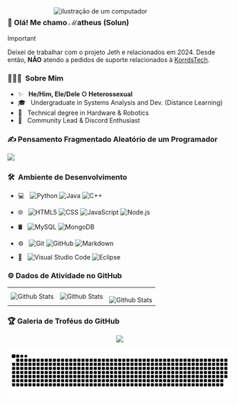 <img src="https://i.imgur.com/FkJFX4f.gif" alt="ilustração de um computador" min-width="400px" max-width="400px" width="400px" align="right">

### 💖 Olá! Me chamo ℳatheus (Solun)
> [!IMPORTANT]
> Deixei de trabalhar com o projeto Jeth e relacionados em 2024. Desde então, **NÃO** atendo a pedidos de suporte relacionados à [KorrdsTech](https://github.com/KorrdsTech).

<h3> 👨🏻‍💻 &nbsp;Sobre Mim </h3>

- ✨ &nbsp; **He/Him, Ele/Dele ○ Heterossexual**
- 🎓 &nbsp;  Undergraduate in Systems Analysis and Dev. (Distance Learning)
- 🤖 &nbsp;  Technical degree in Hardware & Robotics
- 🌺 &nbsp;  Community Lead & Discord Enthusiast

### ✍️ Pensamento Fragmentado Aleatório de um Programador
![](https://quotes-github-readme.vercel.app/api?type=horizontal&theme=merko)

<h3> 🛠 &nbsp;Ambiente de Desenvolvimento</h3>

- 💻 &nbsp;
  ![Python](https://img.shields.io/badge/-Python-333333?style=flat&logo=python)
  ![Java](https://img.shields.io/badge/-Java-333333?style=flat&logo=Java&logoColor=007396)
  ![C++](https://img.shields.io/badge/-C++-333333?style=flat&logo=C%2B%2B&logoColor=00599C)

- 🌐 &nbsp;
  ![HTML5](https://img.shields.io/badge/-HTML5-333333?style=flat&logo=HTML5)
  ![CSS](https://img.shields.io/badge/-CSS-333333?style=flat&logo=CSS3&logoColor=1572B6)
  ![JavaScript](https://img.shields.io/badge/-JavaScript-333333?style=flat&logo=javascript)
  ![Node.js](https://img.shields.io/badge/-Node.js-333333?style=flat&logo=node.js)
- 🛢 &nbsp;
  ![MySQL](https://img.shields.io/badge/-MySQL-333333?style=flat&logo=mysql)
  ![MongoDB](https://img.shields.io/badge/-MongoDB-333333?style=flat&logo=mongodb)
- ⚙️ &nbsp;
  ![Git](https://img.shields.io/badge/-Git-333333?style=flat&logo=git)
  ![GitHub](https://img.shields.io/badge/-GitHub-333333?style=flat&logo=github)
  ![Markdown](https://img.shields.io/badge/-Markdown-333333?style=flat&logo=markdown)
- 🔧 &nbsp;
  ![Visual Studio Code](https://img.shields.io/badge/-Visual%20Studio%20Code-333333?style=flat&logo=visual-studio-code&logoColor=007ACC)
  ![Eclipse](https://img.shields.io/badge/-Eclipse-333333?style=flat&logo=eclipse-ide&logoColor=2C2255)

### ⚙️ Dados de Atividade no GitHub

<table>
  <tr>
    <td>
      <img
        align="left"
        src="https://github-readme-stats.vercel.app/api?username=solundev&theme=dark&hide_border=false&include_all_commits=true"
        alt="Github Stats"
      />
    </td>
    <td>
      <img
        align="left"
        src="https://github-readme-stats.vercel.app/api/top-langs/?username=solundev&theme=dark&hide_border=false&include_all_commits=true&count_private=true&layout=compact"
        alt="Github Stats"
      />
    </td>
    <td>
      <br />
      <img
        align="left"
        src="https://github-readme-streak-stats.herokuapp.com/?user=solundev&theme=dark&hide_border=false"
        alt="Github Stats"
      />
    </td>
  </tr>
</table>

### 🏆 Galeria de Troféus do GitHub

<p align="center">
  <a
    href="https://github.com/solundev/github-profile-trophy"
    title="repositório de troféus"
  >
    <img
      width="800"
      src="https://github-profile-trophy.vercel.app/?username=solundev&column=8&theme=darkhub&no-frame=true&no-bg=true"
    />
  </a>
</p>

![snake gif](https://raw.githubusercontent.com/solundev/solundev/output/dist/github-contribution-grid-snake.svg)







